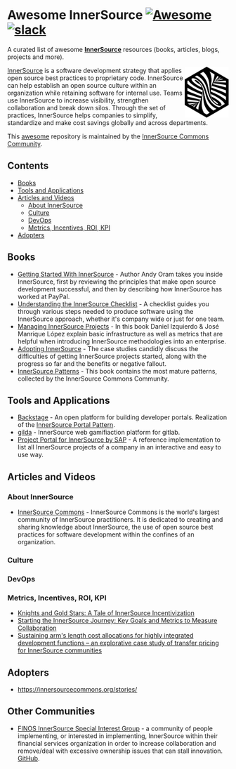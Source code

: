<!--lint disable awesome-git-repo-age-->
# Awesome InnerSource [![Awesome](https://awesome.re/badge-flat2.svg)](https://awesome.re) [![slack](https://img.shields.io/badge/slack-innersource-0aa8a7.svg?logo=slack&style=flat-square)](https://innersourcecommons-inviter.herokuapp.com/)

<!--lint ignore double-link-->
A curated list of awesome **[InnerSource](https://innersourcecommons.org/)** resources (books, articles, blogs, projects and more). 

<!--lint ignore double-link-->
[<img src="assets/images/innersource-logo.png" align="right" width="100" alt="InnerSource Commons">](https://innersourcecommons.org/)

<!--lint ignore double-link-->
[InnerSource](https://innersourcecommons.org/) is a software development strategy that applies open source best practices to proprietary code. InnerSource can help establish an open source culture within an organization while retaining software for internal use. Teams use InnerSource to increase visibility, strengthen collaboration and break down silos. Through the set of practices, InnerSource helps companies to simplify, standardize and make cost savings globally and across departments.

<!--lint ignore double-link-->
This [awesome](https://github.com/sindresorhus/awesome) repository is maintained by the [InnerSource Commons Community](https://innersourcecommons.org/).

## Contents

- [Books](#books)
- [Tools and Applications](#tools-and-applications)
- [Articles and Videos](#articles-and-videos)
  - [About InnerSource](#about-innersource)
  - [Culture](#culture)
  - [DevOps](#devops)
  - [Metrics, Incentives, ROI, KPI](#metrics-incentives-roi-kpi)
- [Adopters](#adopters)

## Books

- [Getting Started With InnerSource](https://innersourcecommons.org/learn/books/getting-started-with-innersource/) - Author Andy Oram takes you inside InnerSource, first by reviewing the principles that make open source development successful, and then by describing how InnerSource has worked at PayPal.
- [Understanding the InnerSource Checklist](https://innersourcecommons.org/learn/books/understanding-the-innersource-checklist/) - A checklist guides you through various steps needed to produce software using the InnerSource approach, whether it's company wide or just for one team.
- [Managing InnerSource Projects](https://innersourcecommons.org/learn/books/managing-innersource-projects/) - In this book Daniel Izquierdo & José Manrique López explain basic infrastructure as well as metrics that are helpful when introducing InnerSource methodologies into an enterprise.
- [Adopting InnerSource](https://innersourcecommons.org/learn/books/adopting-innersource-principles-and-case-studies/) - The case studies candidly discuss the difficulties of getting InnerSource projects started, along with the progress so far and the benefits or negative fallout.
- [InnerSource Patterns](https://innersourcecommons.org/learn/books/innersource-patterns/) -  This book contains the most mature patterns, collected by the InnerSource Commons Community.

## Tools and Applications

- [Backstage](https://backstage.io/) - An open platform for building developer portals. Realization of the [InnerSource Portal Pattern](https://github.com/InnerSourceCommons/InnerSourcePatterns/blob/main/patterns/2-structured/innersource-portal.md).
- [gilda](https://gitlab.com/gilda2/gilda) - InnerSource web gamifiaction platform for gitlab.
- [Project Portal for InnerSource by SAP](https://github.com/SAP/project-portal-for-innersource) - A reference implementation to list all InnerSource projects of a company in an interactive and easy to use way.

## Articles and Videos 

### About InnerSource

<!--lint ignore double-link-->
- [InnerSource Commons](https://innersourcecommons.org/) - InnerSource Commons is the world's largest community of InnerSource practitioners. It is dedicated to creating and sharing knowledge about InnerSource, the use of open source best practices for software development within the confines of an organization.

### Culture

### DevOps

### Metrics, Incentives, ROI, KPI

- [Knights and Gold Stars: A Tale of InnerSource Incentivization](https://ieeexplore.ieee.org/document/9904025)
- [Starting the InnerSource Journey: Key Goals and Metrics to Measure Collaboration](https://conf.researchr.org/details/msr-2022/msr-2022-industry-track/12/Starting-the-InnerSource-Journey-Key-Goals-and-Metrics-to-Measure-Collaboration)
- [Sustaining arm's length cost allocations for highly integrated development functions – an explorative case study of transfer pricing for InnerSource communities](https://mnetax.com/sustaining-arms-length-cost-allocations-for-highly-integrated-development-functions-an-explorative-case-study-of-transfer-pricing-for-innersource-communities-47288)

## Adopters

<!--lint ignore double-link-->
- https://innersourcecommons.org/stories/

## Other Communities

- [FINOS InnerSource Special Interest Group](https://innersource.finos.org) - a community of people implementing, or interested in implementing, InnerSource within their financial services organization in order to increase collaboration and remove/deal with excessive ownership issues that can stall innovation. [GitHub](https://github.com/finos).
